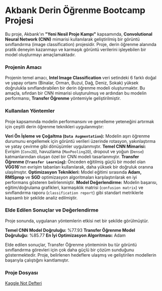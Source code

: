 # Akbank Derin Öğrenme Bootcamp Projesi

Bu proje, Akbank'ın **"Yeni Nesil Proje Kampı"** kapsamında, **Convolutional Neural Network (CNN)** mimarisi kullanılarak geliştirilmiş bir görüntü sınıflandırma (image classification) projesidir. Proje, derin öğrenme alanında pratik deneyim kazanmayı ve karmaşık görüntü verilerini işleyebilen bir model oluşturmayı amaçlamaktadır.

### Projenin Amacı
Projenin temel amacı, **Intel Image Classification** veri setindeki 6 farklı doğal ve yapay ortamı (Binalar, Orman, Buzul, Dağ, Deniz, Sokak) yüksek doğrulukla sınıflandırabilen bir derin öğrenme modeli oluşturmaktır. Bu amaçla, sıfırdan bir CNN mimarisi oluşturulmuş ve ardından bu modelin performansı, **Transfer Öğrenme** yöntemiyle geliştirilmiştir.

### Kullanılan Yöntemler
Proje kapsamında modelin performansını ve genelleme yeteneğini artırmak için çeşitli derin öğrenme teknikleri uygulanmıştır:

**Veri Ön İşleme ve Çoğaltma (`Data Augmentation`):** Modelin aşırı öğrenme durumunu engellemek için görüntü verileri üzerinde rotasyon, yakınlaştırma ve yatay çevirme gibi dönüşümler uygulanmıştır.
**Temel CNN Mimarisi:** Evrişim (`Conv2D`), havuzlama (`MaxPooling2D`), dropout ve yoğun (`Dense`) katmanlarından oluşan özel bir CNN modeli tasarlanmıştır.
**Transfer Öğrenme (`Transfer Learning`):** Önceden eğitilmiş güçlü bir model olan **VGG16**'nın evrişim tabanları kullanılarak, daha yüksek bir doğruluk oranına ulaşılmıştır.
**Optimizasyon Teknikleri:** Model eğitimi sırasında **Adam, RMSprop** ve **SGD** optimizasyon algoritmaları karşılaştırılarak en iyi performans gösteren belirlenmiştir.
**Model Değerlendirme:** Modelin başarısı, eğitim/doğrulama grafikleri, karmaşıklık matrisi (`confusion matrix`) ve sınıflandırma raporu (`classification report`) gibi standart metriklerle kapsamlı bir şekilde analiz edilmiştir.

### Elde Edilen Sonuçlar ve Değerlendirme
Proje sonunda, uygulanan yöntemlerin etkisi net bir şekilde görülmüştür.

**Temel CNN Model Doğruluğu:** %77.93
**Transfer Öğrenme Model Doğruluğu:** %85.77
**En İyi Optimizasyon Algoritması:** Adam

Elde edilen sonuçlar, Transfer Öğrenme yönteminin bu tür görüntü sınıflandırma görevleri için çok daha güçlü bir çözüm sunduğunu göstermektedir. Proje, belirlenen hedeflere ulaşmış ve geliştirilen modellerin başarıyla çalıştığını kanıtlamıştır.

### Proje Dosyası

[Kaggle Not Defteri](https://www.kaggle.com/code/andaaydoan/derin-renme-bootcamp-projesi-anda-aydo-an)
